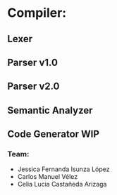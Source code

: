 # Compiler:

## Lexer

## Parser v1.0

## Parser v2.0

## Semantic Analyzer

## Code Generator WIP

### Team:
- Jessica Fernanda Isunza López
- Carlos Manuel Vélez
- Celia Lucia Castañeda Arizaga
